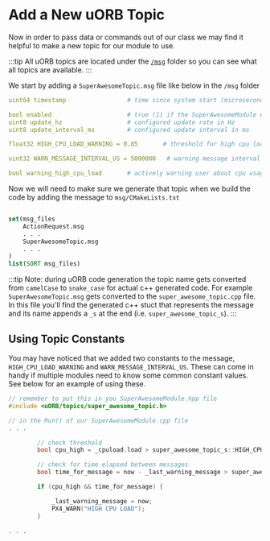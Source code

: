 

# Add a New uORB Topic

Now in order to pass data or commands out of our class we may find it helpful to make a new topic for our module to use.

:::tip
All uORB topics are located under the [`/msg`](https://github.com/PX4/PX4-Autopilot/tree/main/msg) folder so you can see what all topics are available.
:::

We start by adding a `SuperAwesomeTopic.msg` file like below in the `/msg` folder

``` yaml
uint64 timestamp                 # time since system start (microseconds)

bool enabled                     # true (1) if the SuperAwesomeModule enabled
uint8 update_hz                  # configured update rate in Hz
uint8 update_interval_ms         # configured update interval in ms

float32 HIGH_CPU_LOAD_WARNING = 0.85       # threshold for high cpu load warning

uint32 WARN_MESSAGE_INTERVAL_US = 5000000   # warning message interval sent at this interval (in micro seconds)

bool warning_high_cpu_load       # actively warning user about cpu usage

```

Now we will need to make sure we generate that topic when we build the code by adding the message to `msg/CMakeLists.txt`

``` cmake

set(msg_files
	ActionRequest.msg
	. . .
	SuperAwesomeTopic.msg
	. . .
)
list(SORT msg_files)

```

:::tip
Note: during uORB code generation the topic name gets converted from `camelCase` to `snake_case` for actual c++ generated code. For example `SuperAwesomeTopic.msg` gets converted to the `super_awesome_topic.cpp` file. In this file you'll find the generated c++ stuct that represents the message and its name appends a `_s` at the end (i.e. `super_awesome_topic_s`).
:::

## Using Topic Constants

You may have noticed that we added two constants to the message, `HIGH_CPU_LOAD_WARNING` and `WARN_MESSAGE_INTERVAL_US`. These can come in handy if multiple modules need to know some common constant values. See below for an example of using these.

``` c++
// remember to put this in you SuperAwesomeModule.hpp file
#include <uORB/topics/super_awesome_topic.h>

// in the Run() of our SuperAwesomeModule.cpp file
. . .

		// check threshold
		bool cpu_high = _cpuload.load > super_awesome_topic_s::HIGH_CPU_LOAD_WARNING;

		// check for time elapsed between messages
		bool time_for_message = now - _last_warning_message > super_awesome_topic_s::WARN_MESSAGE_INTERVAL_US;

		if (cpu_high && time_for_message) {

			_last_warning_message = now;
			PX4_WARN("HIGH CPU LOAD");
		}

. . .

```